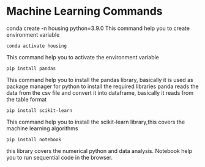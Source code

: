 # Machine Learning Commands

conda create -n housing python=3.9.0
This command help you to create environment variable 

```
conda activate housing
```
This command help you to activate the environment variable

```
pip install pandas
```
This command help you to install the pandas library, basically it is used as package manager for python to install the required libraries
panda reads the data from the csv file and convert it into dataframe, basically it reads from the table format

```
pip install scikit-learn
```
This command help you to install the scikit-learn library,this covers the machine learning algorithms

```
pip install notebook
```
this library covers the numerical python and data analysis. Notebook help you to run sequential code in the browser. 





